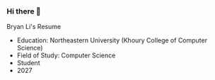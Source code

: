 ### Hi there 👋
Bryan Li's Resume

- Education: Northeastern University (Khoury College of Computer Science) 
- Field of Study: Computer Science
- Student
- 2027

